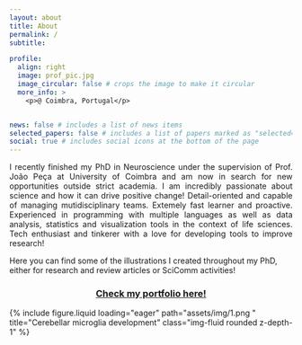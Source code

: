 ```yaml
---
layout: about
title: About
permalink: /
subtitle: 

profile:
  align: right
  image: prof_pic.jpg
  image_circular: false # crops the image to make it circular
  more_info: >
    <p>@ Coimbra, Portugal</p>


news: false # includes a list of news items
selected_papers: false # includes a list of papers marked as "selected={true}"
social: true # includes social icons at the bottom of the page
---
```


<p align="justify">
I recently finished my PhD in Neuroscience under the supervision of Prof. João Peça at University of Coimbra and am now in search for new opportunities outside strict academia.
I am incredibly passionate about science and how it can drive positive change! 
Detail-oriented and capable of managing mutidisciplinary teams. Extemely fast learner and proactive. 
Experienced in programming with multiple languages as well as data analysis, statistics and visualization tools in the
context of life sciences. Tech enthusiast and tinkerer with a love for developing tools to improve research!
</p>

Here you can find some of the illustrations I created throughout my PhD, either for research and review articles or SciComm activities!

<h3 align="center"><a href="https://pedroacferreira.github.io/portfolio"> Check my portfolio here! </a></h3>

<div class="row">
    <div class="col-xl mt-3 mt-md-0">
       {% include figure.liquid loading="eager" path="assets/img/1.png " title="Cerebellar microglia development" class="img-fluid rounded z-depth-1" %}
    </div>
</div>

